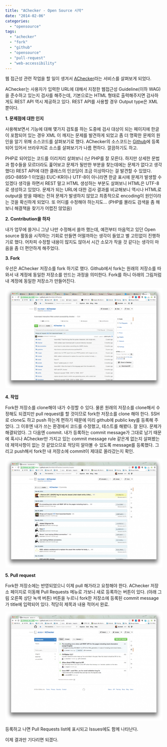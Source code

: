 ```yaml
---
title: "AChecker - Open Source 시작"
date: "2014-02-06"
categories: 
  - "opensource"
tags: 
  - "achecker"
  - "fork"
  - "github"
  - "opensource"
  - "pull-request"
  - "web-accessibility"
---
```


웹 접근성 관련 작업을 할 일이 생겨서 [AChecker](http://achecker.ca/checker/index.php)라는 서비스를 살펴보게 되었다.

AChecker는 사용자가 입력한 URL에 대해서 지정한 웹접근성 Guideline(이하 WAG)을 준수하고 있는지 검사를 해주는데, 기본으로는 HTML 형태로 출력해주지면 감사하게도 REST API 역시 제공하고 있다. REST API를 사용할 경우 Output type은 XML 뿐이다.

**1\. 문제점에 대한 인지**

사용해보면서 기능에 대해 몇가지 검토를 하는 도중에 검사 대상이 되는 페이지에 한글이 포함되어 있는 경우 XML 이 깨지는 문제를 발견하게 되었고 좀 더 명확한 문제의 원인을 알기 위해 소스코드를 살펴보기로 했다. AChecker의 소스코드는 [Github](https://github.com/atutor/AChecker)에 등록되어 있어서 브라우저로 소스를 살펴보기가 나름 편하다. 깔끔하기도 하고.

PHP로 되어있는 코드를 이리저리 살펴보니 (난 PHP를 잘 모른다. 하지만 상세한 문법과 함수들을 모르더라도 훑어보고 문제가 될만한 부분을 찾는데에는 문제가 없다고 생각했다) REST API에 대한 클래스의 인코딩이 조금 이상하다는 걸 발견할 수 있었다. (ISO-8859-1 이었음) EUC-KR이나 UTF-8이 아니라면 한글 표시에 문제가 발생할 수 있겠다 생각을 하면서 REST 말고 HTML 생성하는 부분도 살펴보니 HTML은 UTF-8로 생성하고 있었다. 문제가 되는 URL에 대한 검사 결과를 비교해보니 역시나 HTML로 output을 받을 때에는 전혀 문제가 발생하지 않았고 최종적으로 encoding이 원인이라는 것을 확신하게 되었다. 또 어디를 수정해야 하는지도... (PHP를 몰라도 검색을 좀 해보니 해결책을 찾기가 어렵진 않았음)

**2\. Contribution을 하자**

내가 업무에 쓸거니 그냥 나만 수정해서 쓸까 했는데, 예전부터 마음먹고 있던 Open source 활동을 시작하는 기회로 만들면 어떨까하는 생각이 들었고 별 고민없이 진행하기로 했다. 어차피 수정할 내용이 많지도 않아서 시간 소모가 작을 것 같다는 생각이 마음을 좀 더 편안하게 해주었다.

**3\. Fork**

우선은 AChecker 저장소를 fork 하기로 했다. Github에서 fork는 원래의 저장소를 따와서 내 계정에 동일한 저장소를 만드는 과정을 의미한다. Fork를 하니 아래의 그림처럼 내 계정에 동일한 저장소가 만들어진다.

[![스크린샷 2014-02-04 오후 12.51.50](images/스크린샷-2014-02-04-오후-12.51.50-1024x651.png)](https://blurblah.net/wp-content/uploads/2014/02/스크린샷-2014-02-04-오후-12.51.50.png)

**4\. 작업**

Fork한 저장소를 clone해야 내가 수정할 수 있다. 물론 원래의 저장소를 clone해서 수정해도 되겠지만 pull request를 할 것이므로 fork한 저장소를 clone 해야 한다. SSH로 clone도 하고 push 하는게 편하기 때문에 미리 github에 public key를 등록해 주었다. 그 이후엔 내가 쓰는 환경에서 코드를 수정했고, 테스트를 해봤다. 잘 된다. 문제가 해결되었다. 그 다음엔 commit. 내가 등록하는 commit message가 그대로 남기 때문에 혹시나 AChecker만 가지고 있는 commit message rule 같은게 없는지 살펴봤는데 제약사항이 없는 것 같았으므로 적당히 알아볼 수 있도록 message를 등록했다. 그리고 push해서 fork한 내 저장소에 commit이 제대로 올라갔는지 확인.

[![스크린샷 2014-02-06 오후 7.07.29](images/스크린샷-2014-02-06-오후-7.07.29-1024x709.png)](https://blurblah.net/wp-content/uploads/2014/02/스크린샷-2014-02-06-오후-7.07.29.png)

**5\. Pull request**

Fork한 저장소에는 반영되었으니 이제 pull 해가라고 요청해야 한다. AChecker 저장소 페이지로 이동해 Pull Requests 메뉴로 가보니 새로 등록하는 버튼이 있다. (아래 그림 오른쪽 상단 녹색 버튼) 버튼을 누르니 fork한 저장소에 등록된 commit message가 title에 입력되어 있다. 적당히 제목과 내용 적어서 완료.

[![스크린샷 2014-02-06 오후 7.07.07](images/스크린샷-2014-02-06-오후-7.07.07-1024x709.png)](https://blurblah.net/wp-content/uploads/2014/02/스크린샷-2014-02-06-오후-7.07.07.png)

등록하고 나면 Pull Requests list에 표시되고 Issues에도 함께 나타난다.

이제 결과만 기다리면 되겠다.
